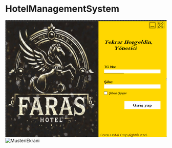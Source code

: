 # HotelManagementSystem
 ![girisEkrani](SS/GirisEkrani.png)
![MusteriEkrani](https://github.com/user-attachments/assets/186bd3bf-4ee1-4677-b6b0-1226004be2e7)

